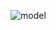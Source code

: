 ![model](https://user-images.githubusercontent.com/82052917/176167489-e43ba402-9e9c-4494-a1c1-d8223a6c78d4.jpg)
